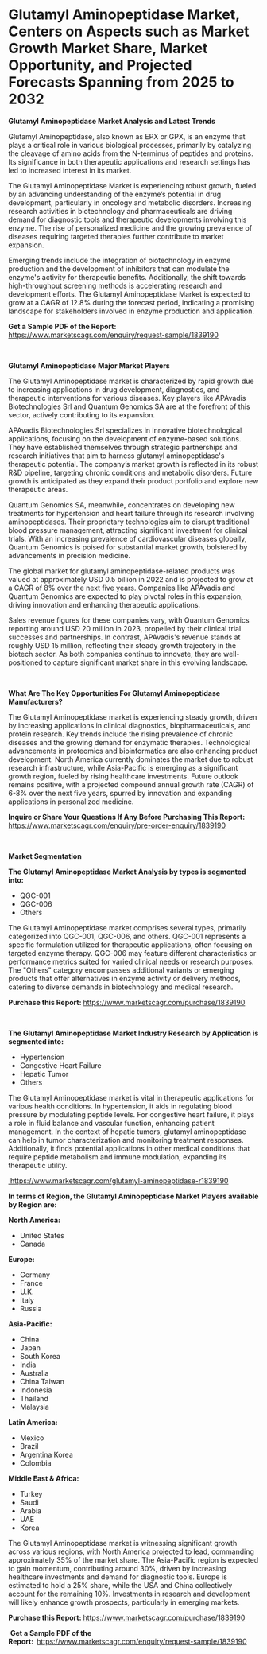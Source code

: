 <p><h1>Glutamyl Aminopeptidase Market, Centers on Aspects such as Market Growth Market Share, Market Opportunity, and Projected Forecasts Spanning from 2025 to 2032</h1></p><p><strong>Glutamyl Aminopeptidase Market Analysis and Latest Trends</strong></p>
<p><p>Glutamyl Aminopeptidase, also known as EPX or GPX, is an enzyme that plays a critical role in various biological processes, primarily by catalyzing the cleavage of amino acids from the N-terminus of peptides and proteins. Its significance in both therapeutic applications and research settings has led to increased interest in its market.</p><p>The Glutamyl Aminopeptidase Market is experiencing robust growth, fueled by an advancing understanding of the enzyme’s potential in drug development, particularly in oncology and metabolic disorders. Increasing research activities in biotechnology and pharmaceuticals are driving demand for diagnostic tools and therapeutic developments involving this enzyme. The rise of personalized medicine and the growing prevalence of diseases requiring targeted therapies further contribute to market expansion.</p><p>Emerging trends include the integration of biotechnology in enzyme production and the development of inhibitors that can modulate the enzyme's activity for therapeutic benefits. Additionally, the shift towards high-throughput screening methods is accelerating research and development efforts. The Glutamyl Aminopeptidase Market is expected to grow at a CAGR of 12.8% during the forecast period, indicating a promising landscape for stakeholders involved in enzyme production and application.</p></p>
<p><strong>Get a Sample PDF of the Report:&nbsp;</strong> <a href="https://www.marketscagr.com/enquiry/request-sample/1839190?utm_campaign=2660&utm_medium=2&utm_source=Github&utm_content=ia&utm_term=19042025&utm_id=glutamyl-aminopeptidase">https://www.marketscagr.com/enquiry/request-sample/1839190</a></p>
<p>&nbsp;</p>
<p><strong>Glutamyl Aminopeptidase Major Market Players</strong></p>
<p><p>The Glutamyl Aminopeptidase market is characterized by rapid growth due to increasing applications in drug development, diagnostics, and therapeutic interventions for various diseases. Key players like APAvadis Biotechnologies Srl and Quantum Genomics SA are at the forefront of this sector, actively contributing to its expansion.</p><p>APAvadis Biotechnologies Srl specializes in innovative biotechnological applications, focusing on the development of enzyme-based solutions. They have established themselves through strategic partnerships and research initiatives that aim to harness glutamyl aminopeptidase's therapeutic potential. The company’s market growth is reflected in its robust R&D pipeline, targeting chronic conditions and metabolic disorders. Future growth is anticipated as they expand their product portfolio and explore new therapeutic areas.</p><p>Quantum Genomics SA, meanwhile, concentrates on developing new treatments for hypertension and heart failure through its research involving aminopeptidases. Their proprietary technologies aim to disrupt traditional blood pressure management, attracting significant investment for clinical trials. With an increasing prevalence of cardiovascular diseases globally, Quantum Genomics is poised for substantial market growth, bolstered by advancements in precision medicine.</p><p>The global market for glutamyl aminopeptidase-related products was valued at approximately USD 0.5 billion in 2022 and is projected to grow at a CAGR of 8% over the next five years. Companies like APAvadis and Quantum Genomics are expected to play pivotal roles in this expansion, driving innovation and enhancing therapeutic applications.</p><p>Sales revenue figures for these companies vary, with Quantum Genomics reporting around USD 20 million in 2023, propelled by their clinical trial successes and partnerships. In contrast, APAvadis's revenue stands at roughly USD 15 million, reflecting their steady growth trajectory in the biotech sector. As both companies continue to innovate, they are well-positioned to capture significant market share in this evolving landscape.</p></p>
<p>&nbsp;</p>
<p><strong>What Are The Key Opportunities For Glutamyl Aminopeptidase Manufacturers?</strong></p>
<p><p>The Glutamyl Aminopeptidase market is experiencing steady growth, driven by increasing applications in clinical diagnostics, biopharmaceuticals, and protein research. Key trends include the rising prevalence of chronic diseases and the growing demand for enzymatic therapies. Technological advancements in proteomics and bioinformatics are also enhancing product development. North America currently dominates the market due to robust research infrastructure, while Asia-Pacific is emerging as a significant growth region, fueled by rising healthcare investments. Future outlook remains positive, with a projected compound annual growth rate (CAGR) of 6-8% over the next five years, spurred by innovation and expanding applications in personalized medicine.</p></p>
<p><strong>Inquire or Share Your Questions If Any Before Purchasing This Report:</strong> <a href="https://www.marketscagr.com/enquiry/pre-order-enquiry/1839190?utm_campaign=2660&utm_medium=2&utm_source=Github&utm_content=ia&utm_term=19042025&utm_id=glutamyl-aminopeptidase">https://www.marketscagr.com/enquiry/pre-order-enquiry/1839190</a></p>
<p>&nbsp;</p>
<p><strong>Market Segmentation</strong></p>
<p><strong>The Glutamyl Aminopeptidase Market Analysis by types is segmented into:</strong></p>
<p><ul><li>QGC-001</li><li>QGC-006</li><li>Others</li></ul></p>
<p><p>The Glutamyl Aminopeptidase market comprises several types, primarily categorized into QGC-001, QGC-006, and others. QGC-001 represents a specific formulation utilized for therapeutic applications, often focusing on targeted enzyme therapy. QGC-006 may feature different characteristics or performance metrics suited for varied clinical needs or research purposes. The "Others" category encompasses additional variants or emerging products that offer alternatives in enzyme activity or delivery methods, catering to diverse demands in biotechnology and medical research.</p></p>
<p><strong>Purchase this Report:&nbsp;</strong><a href="https://www.marketscagr.com/purchase/1839190?utm_campaign=2660&utm_medium=2&utm_source=Github&utm_content=ia&utm_term=19042025&utm_id=glutamyl-aminopeptidase">https://www.marketscagr.com/purchase/1839190</a></p>
<p>&nbsp;</p>
<p><strong>The Glutamyl Aminopeptidase Market Industry Research by Application is segmented into:</strong></p>
<p><ul><li>Hypertension</li><li>Congestive Heart Failure</li><li>Hepatic Tumor</li><li>Others</li></ul></p>
<p><p>The Glutamyl Aminopeptidase market is vital in therapeutic applications for various health conditions. In hypertension, it aids in regulating blood pressure by modulating peptide levels. For congestive heart failure, it plays a role in fluid balance and vascular function, enhancing patient management. In the context of hepatic tumors, glutamyl aminopeptidase can help in tumor characterization and monitoring treatment responses. Additionally, it finds potential applications in other medical conditions that require peptide metabolism and immune modulation, expanding its therapeutic utility.</p></p>
<p><a href="https://www.marketscagr.com/glutamyl-aminopeptidase-r1839190?utm_campaign=2660&utm_medium=2&utm_source=Github&utm_content=ia&utm_term=19042025&utm_id=glutamyl-aminopeptidase">&nbsp;https://www.marketscagr.com/glutamyl-aminopeptidase-r1839190</a></p>
<p><strong>In terms of Region, the Glutamyl Aminopeptidase Market Players available by Region are:</strong></p>
<p>
    <p> <strong> North America: </strong>
        <ul>
            <li>United States</li>
            <li>Canada</li>
        </ul>
        </p> 
    <p> <strong> Europe: </strong>
        <ul>
            <li>Germany</li>
            <li>France</li>
            <li>U.K.</li>
            <li>Italy</li>
            <li>Russia</li>
        </ul>
        </p> 
    <p> <strong> Asia-Pacific: </strong>
        <ul>
            <li>China</li>
            <li>Japan</li>
            <li>South Korea</li>
            <li>India</li>
            <li>Australia</li>
            <li>China Taiwan</li>
            <li>Indonesia</li>
            <li>Thailand</li>
            <li>Malaysia</li>
        </ul>
        </p> 
    <p> <strong> Latin America: </strong>
        <ul>
            <li>Mexico</li>
            <li>Brazil</li>
            <li>Argentina Korea</li>
            <li>Colombia</li>
        </ul>
        </p> 
    <p> <strong> Middle East & Africa: </strong>
        <ul>
            <li>Turkey</li>
            <li>Saudi</li>
            <li>Arabia</li>
            <li>UAE</li>
            <li>Korea</li>
        </ul>
    </p>
    </p>
<p><p>The Glutamyl Aminopeptidase market is witnessing significant growth across various regions, with North America projected to lead, commanding approximately 35% of the market share. The Asia-Pacific region is expected to gain momentum, contributing around 30%, driven by increasing healthcare investments and demand for diagnostic tools. Europe is estimated to hold a 25% share, while the USA and China collectively account for the remaining 10%. Investments in research and development will likely enhance growth prospects, particularly in emerging markets.</p></p>
<p><strong>Purchase this Report: </strong><a href="https://www.marketscagr.com/purchase/1839190?utm_campaign=2660&utm_medium=2&utm_source=Github&utm_content=ia&utm_term=19042025&utm_id=glutamyl-aminopeptidase">https://www.marketscagr.com/purchase/1839190</a></p>
<p>&nbsp;<strong>Get a Sample PDF of the Report:&nbsp;&nbsp;</strong><a href="https://www.marketscagr.com/enquiry/request-sample/1839190?utm_campaign=2660&utm_medium=2&utm_source=Github&utm_content=ia&utm_term=19042025&utm_id=glutamyl-aminopeptidase">https://www.marketscagr.com/enquiry/request-sample/1839190</a></p>
<p><strong></strong></p>
<p><p></p><p></p><p></p></p>